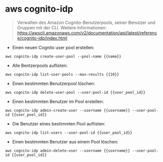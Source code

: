 # aws cognito-idp

> Verwalten des Amazon Cognito-Benutzerpools, seiner Benutzer und Gruppen mit der CLI.
> Weitere Informationen: <https://awscli.amazonaws.com/v2/documentation/api/latest/reference/cognito-idp/index.html>

- Einen neuen Cognito user pool erstellen:

`aws cognito-idp create-user-pool --pool-name {{name}}`

- Alle Bentzerpools auflisten:

`aws cognito-idp list-user-pools --max-results {{10}}`

- Einen bestimmten Benutzerpool löschen:

`aws cognito-idp delete-user-pool --user-pool-id {{user_pool_id}}`

- Einen bestimmten Benutzer im Pool erstellen:

`aws cognito-idp admin-create-user --username {{username}} --user-pool-id {{user_pool_id}}`

- Die Benutzer eines bestimmten Pool auflisten:

`aws cognito-idp list-users --user-pool-id {{user_pool_id}}`

- Einen bestimmten Benutzer aus einem Pool löschen:

`aws cognito-idp admin-delete-user --username {{username}} --user-pool-id {{user_pool_id}}`
